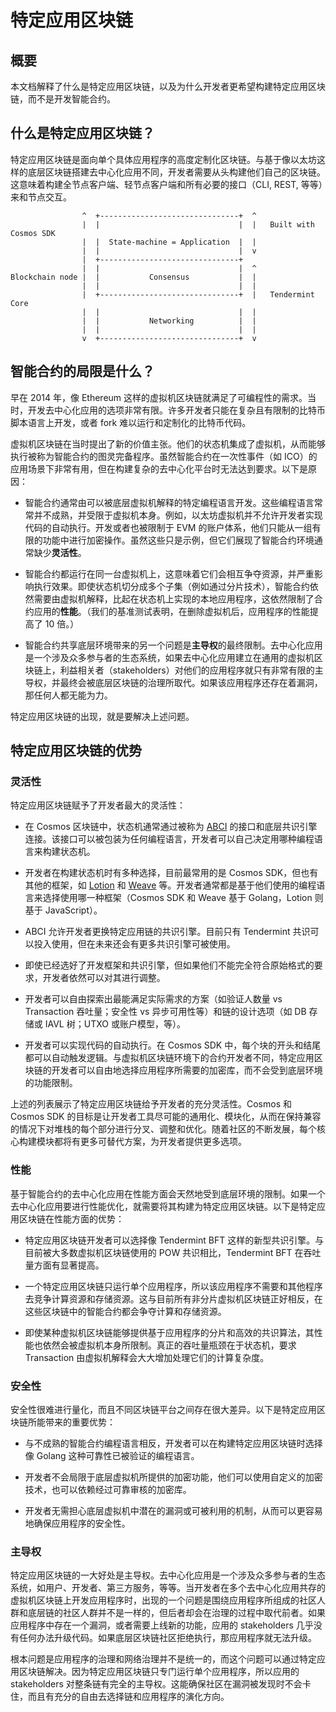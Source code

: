 # 特定应用区块链

## 概要

本文档解释了什么是特定应用区块链，以及为什么开发者更希望构建特定应用区块链，而不是开发智能合约。

## 什么是特定应用区块链？

特定应用区块链是面向单个具体应用程序的高度定制化区块链。与基于像以太坊这样的底层区块链搭建去中心化应用不同，开发者需要从头构建他们自己的区块链。这意味着构建全节点客户端、轻节点客户端和所有必要的接口（CLI, REST, 等等）来和节点交互。

```
                ^  +-------------------------------+  ^
                |  |                               |  |   Built with Cosmos SDK
                |  |  State-machine = Application  |  |
                |  |                               |  v
                |  +-------------------------------+
                |  |                               |  ^
Blockchain node |  |           Consensus           |  |
                |  |                               |  |
                |  +-------------------------------+  |   Tendermint Core
                |  |                               |  |
                |  |           Networking          |  |
                |  |                               |  |
                v  +-------------------------------+  v
```

## 智能合约的局限是什么？

早在 2014 年，像 Ethereum 这样的虚拟机区块链就满足了可编程性的需求。当时，开发去中心化应用的选项非常有限。许多开发者只能在复杂且有限制的比特币脚本语言上开发，或者 fork 难以运行和定制化的比特币代码。

虚拟机区块链在当时提出了新的价值主张。他们的状态机集成了虚拟机，从而能够执行被称为智能合约的图灵完备程序。虽然智能合约在一次性事件（如 ICO）的应用场景下非常有用，但在构建复杂的去中心化平台时无法达到要求。以下是原因：

- 智能合约通常由可以被底层虚拟机解释的特定编程语言开发。这些编程语言常常并不成熟，并受限于虚拟机本身。例如，以太坊虚拟机并不允许开发者实现代码的自动执行。开发或者也被限制于 EVM 的账户体系，他们只能从一组有限的功能中进行加密操作。虽然这些只是示例，但它们展现了智能合约环境通常缺少**灵活性**。

- 智能合约都运行在同一台虚拟机上，这意味着它们会相互争夺资源，并严重影响执行效果。即使状态机切分成多个子集（例如通过分片技术），智能合约依然需要由虚拟机解释，比起在状态机上实现的本地应用程序，这依然限制了合约应用的**性能**。（我们的基准测试表明，在删除虚拟机后，应用程序的性能提高了 10 倍。）

- 智能合约共享底层环境带来的另一个问题是**主导权**的最终限制。去中心化应用是一个涉及众多参与者的生态系统，如果去中心化应用建立在通用的虚拟机区块链上，利益相关者（stakeholders）对他们的应用程序就只有非常有限的主导权，并最终会被底层区块链的治理所取代。如果该应用程序还存在着漏洞，那任何人都无能为力。

特定应用区块链的出现，就是要解决上述问题。

## 特定应用区块链的优势

### 灵活性

特定应用区块链赋予了开发者最大的灵活性：

- 在 Cosmos 区块链中，状态机通常通过被称为 [ABCI](https://tendermint.com/docs/spec/abci/) 的接口和底层共识引擎连接。该接口可以被包装为任何编程语言，开发者可以自己决定用哪种编程语言来构建状态机。

- 开发者在构建状态机时有多种选择，目前最常用的是 Cosmos SDK，但也有其他的框架，如 [Lotion](https://github.com/nomic-io/lotion) 和 [Weave](https://github.com/iov-one/weave) 等。开发者通常都是基于他们使用的编程语言来选择使用哪一种框架（Cosmos SDK 和 Weave 基于 Golang，Lotion 则基于 JavaScript）。

- ABCI 允许开发者更换特定应用链的共识引擎。目前只有 Tendermint 共识可以投入使用，但在未来还会有更多共识引擎可被使用。

- 即使已经选好了开发框架和共识引擎，但如果他们不能完全符合原始格式的要求，开发者依然可以对其进行调整。

- 开发者可以自由探索出最能满足实际需求的方案（如验证人数量 vs Transaction 吞吐量；安全性 vs 异步可用性等）和链的设计选项（如 DB 存储或 IAVL 树；UTXO 或账户模型，等）。

- 开发者可以实现代码的自动执行。在 Cosmos SDK 中，每个块的开头和结尾都可以自动触发逻辑。与虚拟机区块链环境下的合约开发者不同，特定应用区块链的开发者可以自由地选择应用程序所需要的加密库，而不会受到底层环境的功能限制。

上述的列表展示了特定应用区块链给予开发者的充分灵活性。Cosmos 和 Cosmos SDK 的目标是让开发者工具尽可能的通用化、模块化，从而在保持兼容的情况下对堆栈的每个部分进行分叉、调整和优化。随着社区的不断发展，每个核心构建模块都将有更多可替代方案，为开发者提供更多选项。

### 性能

基于智能合约的去中心化应用在性能方面会天然地受到底层环境的限制。如果一个去中心化应用要进行性能优化，就需要将其构建为特定应用区块链。以下是特定应用区块链在性能方面的优势：

- 特定应用区块链开发者可以选择像 Tendermint BFT 这样的新型共识引擎。与目前被大多数虚拟机区块链使用的 POW 共识相比，Tendermint BFT 在吞吐量方面有显著提高。

- 一个特定应用区块链只运行单个应用程序，所以该应用程序不需要和其他程序去竞争计算资源和存储资源。这与目前所有非分片虚拟机区块链正好相反，在这些区块链中的智能合约都会争夺计算和存储资源。

- 即使某种虚拟机区块链能够提供基于应用程序的分片和高效的共识算法，其性能也依然会被虚拟机本身所限制。真正的吞吐量瓶颈在于状态机，要求 Transaction 由虚拟机解释会大大增加处理它们的计算复杂度。

### 安全性

安全性很难进行量化，而且不同区块链平台之间存在很大差异。以下是特定应用区块链所能带来的重要优势：

- 与不成熟的智能合约编程语言相反，开发者可以在构建特定应用区块链时选择像 Golang 这种可靠性已被验证的编程语言。

- 开发者不会局限于底层虚拟机所提供的加密功能，他们可以使用自定义的加密技术，也可以依赖经过可靠审核的加密库。

- 开发者无需担心底层虚拟机中潜在的漏洞或可被利用的机制，从而可以更容易地确保应用程序的安全性。

### 主导权

特定应用区块链的一大好处是主导权。去中心化应用是一个涉及众多参与者的生态系统，如用户、开发者、第三方服务，等等。当开发者在多个去中心化应用共存的虚拟机区块链上开发应用程序时，出现的一个问题是围绕应用程序所组成的社区人群和底层链的社区人群并不是一样的，但后者却会在治理的过程中取代前者。如果应用程序中存在一个漏洞，或者需要上线新的功能，应用的 stakeholders 几乎没有任何办法升级代码。如果底层区块链社区拒绝执行，那应用程序就无法升级。

根本问题是应用程序的治理和网络治理并不是统一的，而这个问题可以通过特定应用区块链解决。因为特定应用区块链只专门运行单个应用程序，所以应用的 stakeholders 对整条链有完全的主导权。这能确保社区在漏洞被发现时不会卡住，而且有充分的自由去选择链和应用程序的演化方向。

